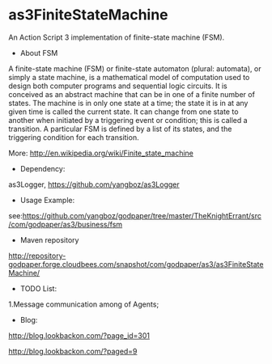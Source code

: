 as3FiniteStateMachine
=====================

 An Action Script 3 implementation of  finite-state machine (FSM).
 
* About FSM

A finite-state machine (FSM) or finite-state automaton (plural: automata), or simply a state machine, is a mathematical model of computation used to design both computer programs and sequential logic circuits. It is conceived as an abstract machine that can be in one of a finite number of states. The machine is in only one state at a time; the state it is in at any given time is called the current state. It can change from one state to another when initiated by a triggering event or condition; this is called a transition. A particular FSM is defined by a list of its states, and the triggering condition for each transition.

More: http://en.wikipedia.org/wiki/Finite_state_machine

* Dependency:

as3Logger, https://github.com/yangboz/as3Logger

* Usage Example:

see:https://github.com/yangboz/godpaper/tree/master/TheKnightErrant/src/com/godpaper/as3/business/fsm

* Maven repository

http://repository-godpaper.forge.cloudbees.com/snapshot/com/godpaper/as3/as3FiniteStateMachine/

* TODO List:

1.Message communication among of Agents;

* Blog:

http://blog.lookbackon.com/?page_id=301 

http://blog.lookbackon.com/?paged=9
